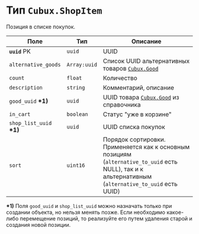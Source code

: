 Тип `Cubux.ShopItem`
====================

Позиция в списке покупок.

Поле | Тип | Описание
---- | --- | --------
**`uuid`** PK        | `uuid`      | UUID
`alternative_goods`  | `Array:uuid` | Список UUID альтернативных товаров [`Cubux.Good`][Cubux.Good]
`count`              | `float`     | Количество
`description`        | `string`    | Комментарий, описание
`good_uuid` **\*1)** | `uuid`      | UUID товара [`Cubux.Good`][Cubux.Good] из справочника
`in_cart`            | `boolean`   | Статус "уже в корзине"
`shop_list_uuid` **\*1)** | `uuid` | UUID списка покупок
`sort`               | `uint16`    | Порядок сортировки. Применяется как к основным позициям (`alternative_to_uuid` есть NULL), так и к альтернативным (`alternative_to_uuid` есть UUID)

**\*1)** Поля `good_uuid` и `shop_list_uuid`
можно назначать только при создании объекта, но нельзя менять позже.
Если необходимо какое-либо перемещение позиций, то реализуйте его путем
удаления старой и создания новой позиции.


[Cubux.Good]: ./good.md
